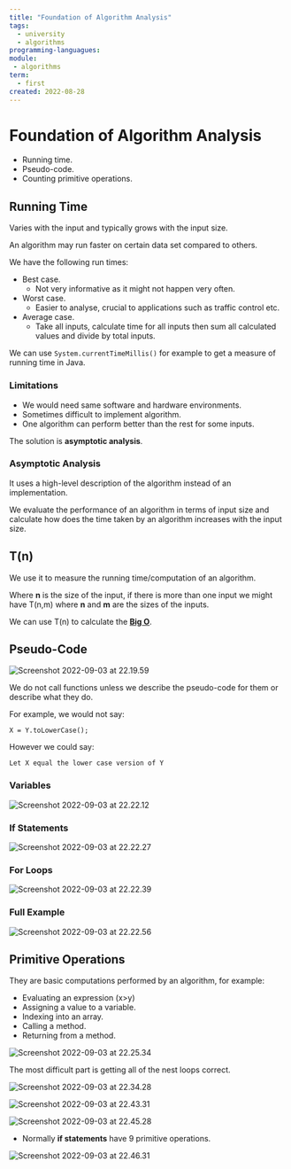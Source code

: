 ```yaml
---
title: "Foundation of Algorithm Analysis" 
tags:
  - university
  - algorithms
programming-languagues:
module:
 - algorithms
term:
  - first
created: 2022-08-28
---
```

# Foundation of Algorithm Analysis

- Running time.
- Pseudo-code.
- Counting primitive operations.

## Running Time
Varies with the input and typically grows with the input size.

An algorithm may run faster on certain data set compared to others.

We have the following run times:
- Best case.
    - Not very informative as it might not happen very often.
- Worst case.
    - Easier to analyse, crucial to applications such as traffic control etc.
- Average case.
    - Take all inputs, calculate time for all inputs then sum all calculated values and divide by total inputs.

We can use `System.currentTimeMillis()` for example to get a measure of running time in Java.

### Limitations
- We would need same software and hardware environments.
- Sometimes difficult to implement algorithm.
- One algorithm can perform better than the rest for some inputs.

The solution is **asymptotic analysis**.

### Asymptotic Analysis
It uses a high-level description of the algorithm instead of an implementation.

We evaluate the performance of an algorithm in terms of input size and calculate how does the time taken by an algorithm increases with the input size.

## T(n)
We use it to measure the running time/computation of an algorithm.

Where **n** is the size of the input, if there is more than one input we might have T(n,m) where **n** and **m** are the sizes of the inputs.

We can use T(n) to calculate the **[Big O](notes/general/big-o-notation.md)**.

## Pseudo-Code
![Screenshot 2022-09-03 at 22.19.59](notes/images/Screenshot%202022-09-03%20at%2022.19.59.png)

We do not call functions unless we describe the pseudo-code for them or describe what they do.

For example, we would not say:

```
X = Y.toLowerCase();
```

However we could say:

```
Let X equal the lower case version of Y
```

### Variables
![Screenshot 2022-09-03 at 22.22.12](notes/images/Screenshot%202022-09-03%20at%2022.22.12.png)

### If Statements
![Screenshot 2022-09-03 at 22.22.27](notes/images/Screenshot%202022-09-03%20at%2022.22.27.png)

### For Loops
![Screenshot 2022-09-03 at 22.22.39](notes/images/Screenshot%202022-09-03%20at%2022.22.39.png)

### Full Example
![Screenshot 2022-09-03 at 22.22.56](notes/images/Screenshot%202022-09-03%20at%2022.22.56.png)

## Primitive Operations
They are basic computations performed by an algorithm, for example:

- Evaluating an expression (x>y)
- Assigning a value to a variable.
- Indexing into an array.
- Calling a method.
- Returning from a method.

![Screenshot 2022-09-03 at 22.25.34](notes/images/Screenshot%202022-09-03%20at%2022.25.34.png)

The most difficult part is getting all of the nest loops correct.

![Screenshot 2022-09-03 at 22.34.28](notes/images/Screenshot%202022-09-03%20at%2022.34.28.png)

![Screenshot 2022-09-03 at 22.43.31](notes/images/Screenshot%202022-09-03%20at%2022.43.31.png)

![Screenshot 2022-09-03 at 22.45.28](notes/images/Screenshot%202022-09-03%20at%2022.45.28.png)

- Normally **if statements** have 9 primitive operations.

![Screenshot 2022-09-03 at 22.46.31](notes/images/Screenshot%202022-09-03%20at%2022.46.31.png)